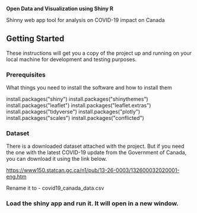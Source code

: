 ****Open Data and Visualization using Shiny R****

Shinny web app tool for analysis on COVID-19 impact on Canada

## Getting Started

These instructions will get you a copy of the project up and running on your local machine for development and testing purposes.

### Prerequisites

What things you need to install the software and how to install them

install.packages("shiny")
install.packages("shinythemes")
install.packages("leaflet")
install.packages("leaflet.extras")
install.packages("tidyverse")
install.packages("plotly")
install.packages("scales")
install.packages("conflicted")

### Dataset

There is a downloaded dataset attached with the project. But if you need the one with the latest COVID-19 update from the Government of Canada, you can download it using the link below.

https://www150.statcan.gc.ca/n1/pub/13-26-0003/132600032020001-eng.htm

Rename it to - covid19_canada_data.csv

### Load the shiny app and run it. It will open in a new window.

